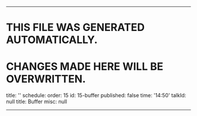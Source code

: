 ----

# THIS FILE WAS GENERATED AUTOMATICALLY.
# CHANGES MADE HERE WILL BE OVERWRITTEN.

title: ''
schedule:
  order: 15
  id: 15-buffer
  published: false
  time: '14:50'
  talkId: null
  title: Buffer
  misc: null

----

